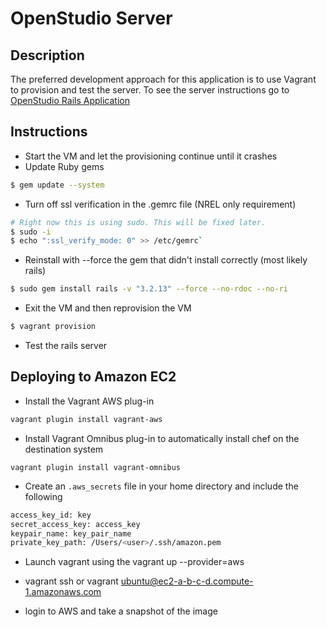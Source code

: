 # OpenStudio Server

## Description
The preferred development approach for this application is to use Vagrant to provision and test the server.  To see the server instructions go to [OpenStudio Rails Application](./openstudio-server/README.md)

## Instructions
- Start the VM and let the provisioning continue until it crashes
- Update Ruby gems

```sh
$ gem update --system
```

- Turn off ssl verification in the .gemrc file (NREL only requirement)

```sh
# Right now this is using sudo. This will be fixed later.
$ sudo -i
$ echo ":ssl_verify_mode: 0" >> /etc/gemrc`
```

- Reinstall with --force the gem that didn't install correctly (most likely rails)

```sh
$ sudo gem install rails -v "3.2.13" --force --no-rdoc --no-ri
```

- Exit the VM and then reprovision the VM

```sh
$ vagrant provision
```

- Test the rails server

## Deploying to Amazon EC2

- Install the Vagrant AWS plug-in

```sh
vagrant plugin install vagrant-aws
```

- Install Vagrant Omnibus plug-in to automatically install chef on the destination system

`vagrant plugin install vagrant-omnibus`

- Create an `.aws_secrets` file in your home directory and include the following

```sh
access_key_id: key
secret_access_key: access_key
keypair_name: key_pair_name
private_key_path: /Users/<user>/.ssh/amazon.pem
```

- Launch vagrant using the
vagrant up --provider=aws

- vagrant ssh or vagrant ubuntu@ec2-a-b-c-d.compute-1.amazonaws.com

- login to AWS and take a snapshot of the image



